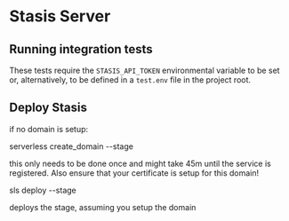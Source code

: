 # Stasis Server

## Running integration tests

These tests require the `STASIS_API_TOKEN` environmental variable to be set or, alternatively, to be defined in a `test.env` file in the project root.

## Deploy Stasis


if no domain is setup:

serverless create_domain --stage <NAME>

this only needs to be done once and might take 45m until the service is registered. Also ensure that your certificate is setup for this domain!

sls deploy --stage <NAME>

deploys the stage, assuming you setup the domain